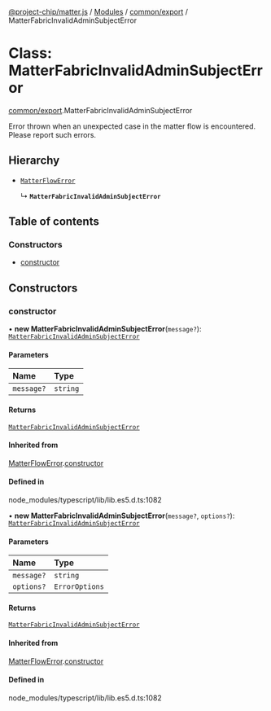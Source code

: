 [@project-chip/matter.js](../README.md) / [Modules](../modules.md) / [common/export](../modules/common_export.md) / MatterFabricInvalidAdminSubjectError

# Class: MatterFabricInvalidAdminSubjectError

[common/export](../modules/common_export.md).MatterFabricInvalidAdminSubjectError

Error thrown when an unexpected case in the matter flow is encountered. Please report such errors.

## Hierarchy

- [`MatterFlowError`](common_export.MatterFlowError.md)

  ↳ **`MatterFabricInvalidAdminSubjectError`**

## Table of contents

### Constructors

- [constructor](common_export.MatterFabricInvalidAdminSubjectError.md#constructor)

## Constructors

### constructor

• **new MatterFabricInvalidAdminSubjectError**(`message?`): [`MatterFabricInvalidAdminSubjectError`](common_export.MatterFabricInvalidAdminSubjectError.md)

#### Parameters

| Name | Type |
| :------ | :------ |
| `message?` | `string` |

#### Returns

[`MatterFabricInvalidAdminSubjectError`](common_export.MatterFabricInvalidAdminSubjectError.md)

#### Inherited from

[MatterFlowError](common_export.MatterFlowError.md).[constructor](common_export.MatterFlowError.md#constructor)

#### Defined in

node_modules/typescript/lib/lib.es5.d.ts:1082

• **new MatterFabricInvalidAdminSubjectError**(`message?`, `options?`): [`MatterFabricInvalidAdminSubjectError`](common_export.MatterFabricInvalidAdminSubjectError.md)

#### Parameters

| Name | Type |
| :------ | :------ |
| `message?` | `string` |
| `options?` | `ErrorOptions` |

#### Returns

[`MatterFabricInvalidAdminSubjectError`](common_export.MatterFabricInvalidAdminSubjectError.md)

#### Inherited from

[MatterFlowError](common_export.MatterFlowError.md).[constructor](common_export.MatterFlowError.md#constructor)

#### Defined in

node_modules/typescript/lib/lib.es5.d.ts:1082
